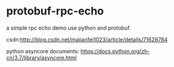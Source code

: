 # protobuf-rpc-echo
a simple rpc echo demo use python and protobuf.

csdn:http://blog.csdn.net/majianfei1023/article/details/71628784

python asyncore documents:
https://docs.python.org/zh-cn/3.7/library/asyncore.html
